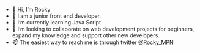 - 👋 Hi, I’m Rocky
- 👀 I am a junior front end developer.
- 🌱 I’m currently learning Java Script
- 💞️ I’m looking to collaborate on web development projects for beginners, expand my knowledge and support other new developers.
- 📫 The easiest way to reach me is through twitter <a href="https://twitter.com/rocky_mpn">@Rocky_MPN</a>

<!---
Rocky-MPN/Rocky-MPN is a ✨ special ✨ repository because its `README.md` (this file) appears on your GitHub profile.
You can click the Preview link to take a look at your changes.
--->
